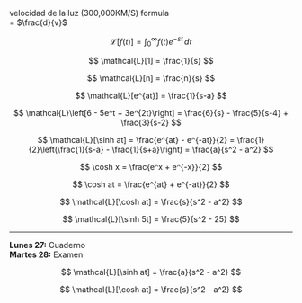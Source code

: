 
velocidad de la luz  (300,000KM/S)
formula  
= $\frac{d}{v}$    

$$
\mathcal{L}[f(t)] = \int_0^\infty f(t)e^{-st} \, dt
$$

$$
\mathcal{L}[1] = \frac{1}{s}
$$

$$
\mathcal{L}[n] = \frac{n}{s}
$$

$$
\mathcal{L}[e^{at}] = \frac{1}{s-a}
$$

$$
\mathcal{L}\left[6 - 5e^t + 3e^{2t}\right] = \frac{6}{s} - \frac{5}{s-4} + \frac{3}{s-2}
$$

$$
\mathcal{L}[\sinh at] =  \frac{e^{at} - e^{-at}}{2} = \frac{1}{2}\left(\frac{1}{s-a} - \frac{1}{s+a}\right) = \frac{a}{s^2 - a^2}
$$







$$
\cosh x = \frac{e^x + e^{-x}}{2}
$$

$$
\cosh at = \frac{e^{at} + e^{-at}}{2}
$$

$$
\mathcal{L}[\cosh at] = \frac{s}{s^2 - a^2}
$$

$$
\mathcal{L}[\sinh 5t] = \frac{5}{s^2 - 25}
$$




-----

**Lunes 27:** Cuaderno  
**Martes 28:** Examen



$$
\mathcal{L}[\sinh at] = \frac{a}{s^2 - a^2}
$$

$$
\mathcal{L}[\cosh at] = \frac{s}{s^2 - a^2}
$$



